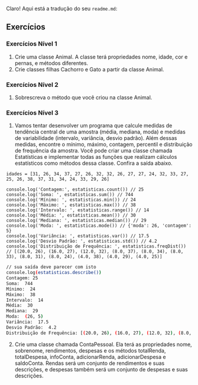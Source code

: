 Claro! Aqui está a tradução do seu `readme.md`:

## Exercícios

### Exercícios Nível 1

1. Crie uma classe Animal. A classe terá propriedades nome, idade, cor e pernas, e métodos diferentes.
2. Crie classes filhas Cachorro e Gato a partir da classe Animal.

### Exercícios Nível 2

1. Sobrescreva o método que você criou na classe Animal.

### Exercícios Nível 3

1. Vamos tentar desenvolver um programa que calcule medidas de tendência central de uma amostra (média, mediana, moda) e medidas de variabilidade (intervalo, variância, desvio padrão). Além dessas medidas, encontre o mínimo, máximo, contagem, percentil e distribuição de frequência da amostra. Você pode criar uma classe chamada Estatísticas e implementar todas as funções que realizam cálculos estatísticos como métodos dessa classe. Confira a saída abaixo.

```JS
idades = [31, 26, 34, 37, 27, 26, 32, 32, 26, 27, 27, 24, 32, 33, 27, 25, 26, 38, 37, 31, 34, 24, 33, 29, 26]

console.log('Contagem:', estatisticas.count()) // 25
console.log('Soma: ', estatisticas.sum()) // 744
console.log('Mínimo: ', estatisticas.min()) // 24
console.log('Máximo: ', estatisticas.max()) // 38
console.log('Intervalo: ', estatisticas.range()) // 14
console.log('Média: ', estatisticas.mean()) // 30
console.log('Mediana: ', estatisticas.median()) // 29
console.log('Moda: ', estatisticas.mode()) // {'moda': 26, 'contagem': 5}
console.log('Variância: ', estatisticas.var()) // 17.5
console.log('Desvio Padrão: ', estatisticas.std()) // 4.2
console.log('Distribuição de Frequência: ', estatisticas.freqDist()) // [(20.0, 26), (16.0, 27), (12.0, 32), (8.0, 37), (8.0, 34), (8.0, 33), (8.0, 31), (8.0, 24), (4.0, 38), (4.0, 29), (4.0, 25)]
```

```sh
// sua saída deve parecer com isto
console.log(estatisticas.describe())
Contagem: 25
Soma:  744
Mínimo:  24
Máximo:  38
Intervalo:  14
Média:  30
Mediana:  29
Moda:  (26, 5)
Variância:  17.5
Desvio Padrão:  4.2
Distribuição de Frequência: [(20.0, 26), (16.0, 27), (12.0, 32), (8.0, 37), (8.0, 34), (8.0, 33), (8.0, 31), (8.0, 24), (4.0, 38), (4.0, 29), (4.0, 25)]
```

2. Crie uma classe chamada ContaPessoal. Ela terá as propriedades nome, sobrenome, rendimentos, despesas e os métodos totalRenda, totalDespesa, infoConta, adicionarRenda, adicionarDespesa e saldoConta. Rendas será um conjunto de rendimentos e suas descrições, e despesas também será um conjunto de despesas e suas descrições.